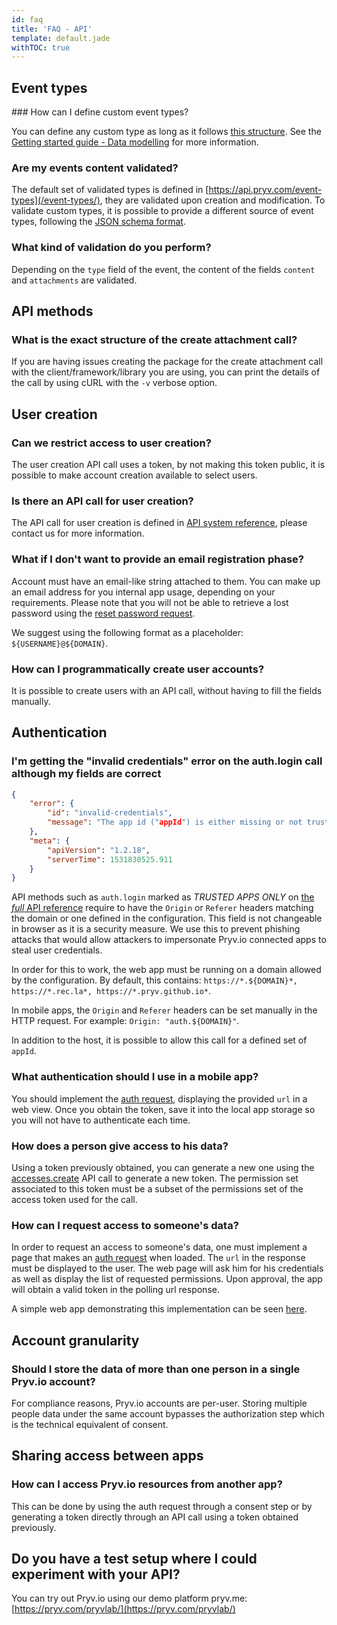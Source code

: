 ```yaml
---
id: faq
title: 'FAQ - API'
template: default.jade
withTOC: true
---
```


## Event types

### How can I define custom event types?

You can define any custom type as long as it follows [this structure](/event-types/#basics). See the [Getting started guide - Data modelling](/getting-started/#events/) for more information.

### Are my events content validated?

The default set of validated types is defined in [https://api.pryv.com/event-types](/event-types/), they are validated upon creation and modification. To validate custom types, it is possible to provide a different source of event types, following the [JSON schema format](/event-types/#format-specification).

### What kind of validation do you perform?

Depending on the `type` field of the event, the content of the fields `content` and `attachments` are validated.

## API methods

### What is the exact structure of the create attachment call?

If you are having issues creating the package for the create attachment call with the client/framework/library you are using, you can print the details of the call by using cURL with the `-v` verbose option.

## User creation

### Can we restrict access to user creation?

The user creation API call uses a token, by not making this token public, it is possible to make account creation available to select users.

### Is there an API call for user creation?

The API call for user creation is defined in [API system reference](/reference-system/#account-creation), please contact us for more information.

### What if I don't want to provide an email registration phase?

Account must have an email-like string attached to them. You can make up an email address for you internal app usage, depending on your requirements. Please note that you will not be able to retrieve a lost password using the [reset password request](/reference-full/#request-password-reset).

We suggest using the following format as a placeholder: `${USERNAME}@${DOMAIN}`.

### How can I programmatically create user accounts?

It is possible to create users with an API call, without having to fill the fields manually.

## Authentication

### I'm getting the "invalid credentials" error on the auth.login call although my fields are correct

```json
{
    "error": {
        "id": "invalid-credentials",
        "message": "The app id ("appId") is either missing or not trusted."
    },
    "meta": {
        "apiVersion": "1.2.18",
        "serverTime": 1531830525.911
    }
}
```

API methods such as `auth.login` marked as _TRUSTED APPS ONLY_ on [the _full_ API reference](/reference-full/) require to have the `Origin` or `Referer` headers matching the domain or one defined in the configuration. This field is not changeable in browser as it is a security measure. We use this to prevent phishing attacks that would allow attackers to impersonate Pryv.io connected apps to steal user credentials.

In order for this to work, the web app must be running on a domain allowed by the configuration. By default, this contains: `https://*.${DOMAIN}*, https://*.rec.la*, https://*.pryv.github.io*`.

In mobile apps, the `Origin` and `Referer` headers can be set manually in the HTTP request. For example: `Origin: "auth.${DOMAIN}"`.

In addition to the host, it is possible to allow this call for a defined set of `appId`.

### What authentication should I use in a mobile app?

You should implement the [auth request](/reference/#auth-request), displaying the provided `url` in a web view. Once you obtain the token, save it into the local app storage so you will not have to authenticate each time.

### How does a person give access to his data?

Using a token previously obtained, you can generate a new one using the [accesses.create](/reference/#create-access) API call to generate a new token. The permission set associated to this token must be a subset of the permissions set of the access token used for the call.

### How can I request access to someone's data?

In order to request an access to someone's data, one must implement a page that makes an [auth request](/reference/#auth-request) when loaded. The `url` in the response must be displayed to the user. The web page will ask him for his credentials as well as display the list of requested permissions. Upon approval, the app will obtain a valid token in the polling url response.

A simple web app demonstrating this implementation can be seen [here](/app-web-access/?pryv-reg=reg.pryv.me).

## Account granularity

### Should I store the data of more than one person in a single Pryv.io account?

For compliance reasons, Pryv.io accounts are per-user. Storing multiple people data under the same account bypasses the authorization step which is the technical equivalent of consent.

## Sharing access between apps

### How can I access Pryv.io resources from another app?

This can be done by using the auth request through a consent step or by generating a token directly through an API call using a token obtained previously.

## Do you have a test setup where I could experiment with your API?

You can try out Pryv.io using our demo platform pryv.me: [https://pryv.com/pryvlab/](https://pryv.com/pryvlab/)
